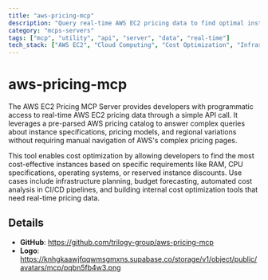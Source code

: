 ```yaml
---
title: "aws-pricing-mcp"
description: "Query real-time AWS EC2 pricing data to find optimal instances based on specifications, regions, and pricing models."
category: "mcps-servers"
tags: ["mcp", "utility", "api", "server", "data", "real-time"]
tech_stack: ["AWS EC2", "Cloud Computing", "Cost Optimization", "Infrastructure as Code", "API Integration"]
---
```


# aws-pricing-mcp

The AWS EC2 Pricing MCP Server provides developers with programmatic access to real-time AWS EC2 pricing data through a simple API call. It leverages a pre-parsed AWS pricing catalog to answer complex queries about instance specifications, pricing models, and regional variations without requiring manual navigation of AWS's complex pricing pages.

This tool enables cost optimization by allowing developers to find the most cost-effective instances based on specific requirements like RAM, CPU specifications, operating systems, or reserved instance discounts. Use cases include infrastructure planning, budget forecasting, automated cost analysis in CI/CD pipelines, and building internal cost optimization tools that need real-time pricing data.

## Details

- **GitHub**: https://github.com/trilogy-group/aws-pricing-mcp
- **Logo**: https://knhgkaawjfqqwmsgmxns.supabase.co/storage/v1/object/public/avatars/mcp/pqbn5fb4w3.png
